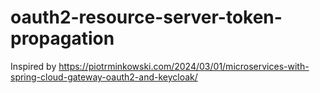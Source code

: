 # oauth2-resource-server-token-propagation

Inspired by https://piotrminkowski.com/2024/03/01/microservices-with-spring-cloud-gateway-oauth2-and-keycloak/